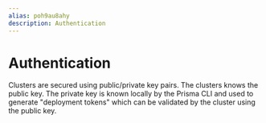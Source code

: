 ```yaml
---
alias: poh9au8ahy
description: Authentication
---
```


# Authentication

Clusters are secured using public/private key pairs. The clusters knows the public key. The private key is known locally by the Prisma CLI and used to generate "deployment tokens" which can be validated by the cluster using the public key.